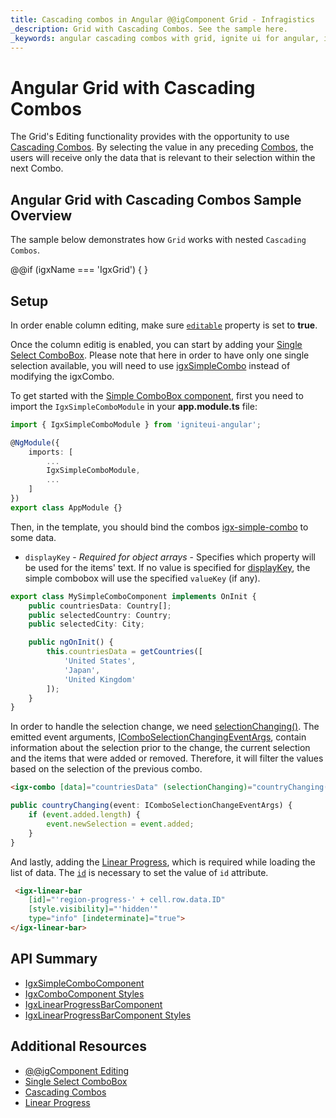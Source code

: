 ```yaml
---
title: Cascading combos in Angular @@igComponent Grid - Infragistics
_description: Grid with Cascading Combos. See the sample here.
_keywords: angular cascading combos with grid, ignite ui for angular, infragistics
---
```


# Angular Grid with Cascading Combos
The Grid's Editing functionality provides with the opportunity to use [Cascading Combos](../simple-combo.md#cascading-scenario). By selecting the value in any preceding [Combos](../combo.md), the users will receive only the data that is relevant to their selection within the next Combo.

## Angular Grid with Cascading Combos Sample Overview
The sample below demonstrates how `Grid` works with nested `Cascading Combos`.

@@if (igxName === 'IgxGrid') {
<code-view style="height:650px" 
           data-demos-base-url="{environment:demosBaseUrl}" 
           iframe-src="{environment:demosBaseUrl}/grid/grid-cascading-combos" alt="Angular @@igComponent Batch Editing and Transactions Example">
</code-view>
}

## Setup
In order enable column editing, make sure [`editable`]({environment:angularApiUrl}/classes/igxcolumncomponent.html#editable) property is set to **true**.

Once the column editig is enabled, you can start by adding your [Single Select ComboBox](../simple-combo.md). Please note that here in order to have only one single selection available, you will need to use [igxSimpleCombo](../simple-combo.md) instead of modifying the igxCombo.

To get started with the [Simple ComboBox component](../simple-combo.md#angular-simple-combobox-features), first you need to import the `IgxSimpleComboModule` in your **app.module.ts** file:

```typescript
import { IgxSimpleComboModule } from 'igniteui-angular';

@NgModule({
    imports: [
        ...
        IgxSimpleComboModule,
        ...
    ]
})
export class AppModule {}
```

Then, in the template, you should bind the combos [igx-simple-combo]({environment:angularApiUrl}/classes/igxsimplecombocomponent.html) to some data.

- `displayKey` - *Required for object arrays* - Specifies which property will be used for the items' text. If no value is specified for [displayKey]({environment:angularApiUrl}/classes/IgxSimpleComboComponent.html#displayKey), the simple combobox will use the specified `valueKey` (if any).

```typescript
export class MySimpleComboComponent implements OnInit {
    public countriesData: Country[];
    public selectedCountry: Country;
    public selectedCity: City;

    public ngOnInit() {
        this.countriesData = getCountries([
            'United States',
            'Japan',
            'United Kingdom'
        ]);
    }
}
```

In order to handle the selection change, we need [selectionChanging()]({environment:angularApiUrl}/classes/IgxComboComponent.html#selectionChanging). The emitted event arguments, [IComboSelectionChangingEventArgs]({environment:angularApiUrl}/interfaces/icomboselectionchangingeventargs.html), contain information about the selection prior to the change, the current selection and the items that were added or removed. Therefore, it will filter the values based on the selection of the previous combo.

```html
<igx-combo [data]="countriesData" (selectionChanging)="countryChanging($event)"></igx-combo>
```

```typescript
public countryChanging(event: IComboSelectionChangeEventArgs) {
    if (event.added.length) {
        event.newSelection = event.added;
    }
}
```

And lastly, adding the [Linear Progress](../linear-progress.md), which is required while loading the list of data.
The [`id`]({environment:angularApiUrl}/classes/igxlinearprogressbarcomponent.html#id) is necessary to set the value of `id` attribute.

```html
 <igx-linear-bar 
    [id]="'region-progress-' + cell.row.data.ID" 
    [style.visibility]="'hidden'"
    type="info" [indeterminate]="true">
</igx-linear-bar>
```

## API Summary
<div class="divider--half"></div>

* [IgxSimpleComboComponent]({environment:angularApiUrl}/classes/igxsimplecombocomponent.html)
* [IgxComboComponent Styles]({environment:sassApiUrl}/index.html#function-combo-theme)
* [IgxLinearProgressBarComponent]({environment:angularApiUrl}/classes/igxlinearprogressbarcomponent.html)
* [IgxLinearProgressBarComponent Styles]({environment:sassApiUrl}/index.html#function-progress-linear-theme)

## Additional Resources

* [@@igComponent Editing](editing.md)
* [Single Select ComboBox](../simple-combo.md)
* [Cascading Combos](../simple-combo.md#cascading-scenario)
* [Linear Progress](../linear-progress.md)